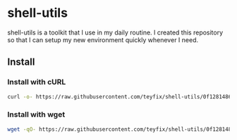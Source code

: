 # shell-utils

shell-utils is a toolkit that I use in my daily routine. I created this
repository so that I can setup my new environment quickly whenever I need.

## Install

### Install with cURL

```sh
curl -o- https://raw.githubusercontent.com/teyfix/shell-utils/0f128148613c827e788058df1d8c529f08fbcf8f/install.sh | bash
```

### Install with wget

```sh
wget -qO- https://raw.githubusercontent.com/teyfix/shell-utils/0f128148613c827e788058df1d8c529f08fbcf8f/install.sh | bash
```
